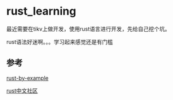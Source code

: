 # rust_learning
最近需要在tikv上做开发，使用rust语言进行开发，先给自己挖个坑。

rust语法好迷啊。。。学习起来感觉还是有门槛
## 参考
[rust-by-example](https://doc.rust-lang.org/stable/rust-by-example/index.html)

[rust中文社区](http://wiki.jikexueyuan.com/project/rust-primer/quickstart/quickstart.html)
